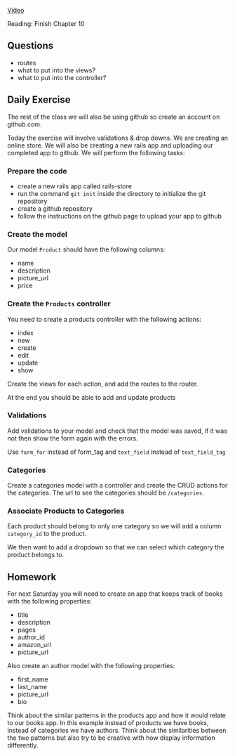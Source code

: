[Video]()

Reading: Finish Chapter 10

## Questions
- routes
- what to put into the views?
- what to put into the controller?

## Daily Exercise

The rest of the class we will also be using github so create an account on github.com.

Today the exercise will involve validations & drop downs. We are creating an online store. We will also be creating a new rails app and uploading our completed app to github. We will perform the following tasks:

### Prepare the code

- create a new rails app called rails-store
- run the command `git init` inside the directory to initialize the git repository
- create a github repository
- follow the instructions on the github page to upload your app to github

### Create the model

Our model `Product` should have the following columns:

- name
- description
- picture_url
- price

### Create the `Products` controller

You need to create a products controller with the following actions:

- index
- new
- create
- edit
- update
- show

Create the views for each action, and add the routes to the router.

At the end you should be able to add and update products

### Validations

Add validations to your model and check that the model was saved, if it was not
then show the form again with the errors.

Use `form_for` instead of form_tag and `text_field` instead of `text_field_tag`

### Categories

Create a categories model with a controller and create the CRUD actions for the
categories. The url to see the categories should be `/categories`.

### Associate Products to Categories

Each product should belong to only one category so we will add a column
`category_id` to the product.

We then want to add a dropdown so that we can select which category the product
belongs to.


## Homework

For next Saturday you will need to create an app that keeps track of books with
the following properties:

- title
- description
- pages
- author_id
- amazon_url
- picture_url

Also create an author model with the following properties:

- first_name
- last_name
- picture_url
- bio

Think about the similar patterns in the products app and how it would relate to our books app. In this example instead of products we have books, instead of categories we have authors. Think about the similarities between the two patterns but also try to be creative with how display information differently.
